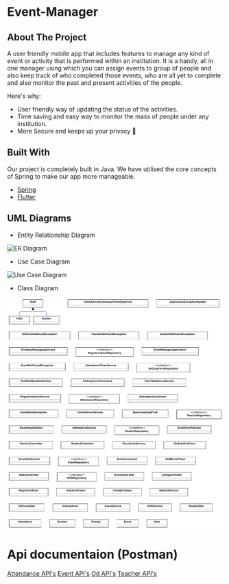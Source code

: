 # Event-Manager
## About The Project

A user friendly mobile app that includes features to manage any kind of event or activity that is performed within an institution. It is a handy, all in one manager using which you can assign events to group of people and also keep track of who completed those events, who are all yet to complete and also monitor the past and present activities of the people. 

Here's why:
* User friendly way of updating the status of the activities.
* Time saving and easy way to monitor the mass of people under any institution.
* More Secure and keeps up your privacy :cowboy_hat_face:

## Built With

Our project is completely built in Java. We have utilised the core concepts of Spring to make our app more manageable.
* [Spring](https://spring.io/)
* [Flutter](https://flutter.dev/)

## UML Diagrams


* Entity Relationship Diagram

![ER Diagram](UML/ERDiagram.jpg)

* Use Case Diagram

![Use Case Diagram](UML/UseCase.jpg)

* Class Diagram

![Class Diagram](UML/classDiagram.png)


# Api documentaion (Postman)
[Attendance API's](https://documenter.getpostman.com/view/25479641/2s93JzMgJJ)
[Event API's](https://documenter.getpostman.com/view/25479641/2s93JzMgJL)
[Od API's](https://documenter.getpostman.com/view/25479641/2s93JzMgNb)
[Teacher API's](https://documenter.getpostman.com/view/25479641/2s93JzMgNd)
